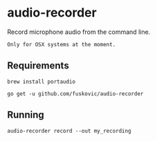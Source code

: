 # audio-recorder

Record microphone audio from the command line.

`Only for OSX systems at the moment.`


## Requirements

    brew install portaudio

    go get -u github.com/fuskovic/audio-recorder

## Running

    audio-recorder record --out my_recording


